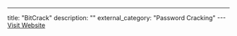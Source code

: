 ---
title: "BitCrack"
description: ""
external_category: "Password Cracking"
---[Visit Website](https://github.com/brichard19/BitCrack)

